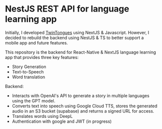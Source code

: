 # NestJS REST API for language learning app 
Initially, I developed [TwinTongues](https://youtu.be/R3MYzJaM3Jg) using NextJS & Javascript.
However, I decided to rebuild the backend using NestJS & TS to better support a mobile app and future features.

This repository is the backend for React-Native & NextJS language learning app 
that provides three key features:
* Story Generation
* Text-to-Speech
* Word translation

Backend:
* Interacts with OpenAI's API to generate a story in multiple languages using the GPT model.
* Converts text into speech using Google Cloud TTS, stores the generated audio in an S3 bucket (supabase) and returns a signed URL for access.
* Translates words using DeepL
* Authentication with google and JWT (in progress)
